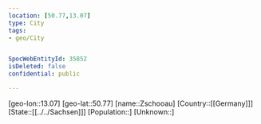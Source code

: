 ```yaml
---
location: [50.77,13.07]
type: City
tags:
- geo/City


SpocWebEntityId: 35852
isDeleted: false
confidential: public

---
```

[geo-lon::13.07]
[geo-lat::50.77]
[name::Zschooau]
[Country::[[Germany]]]
[State::[[../../Sachsen]]]
[Population::]
[Unknown::]

